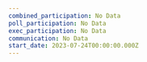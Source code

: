 ```yaml
---
combined_participation: No Data
poll_participation: No Data
exec_participation: No Data
communication: No Data
start_date: 2023-07-24T00:00:00.000Z
---
```

